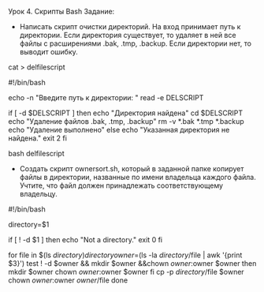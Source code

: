 Урок 4. Скрипты Bash
Задание:
- Написать скрипт очистки директорий. На вход принимает путь к директории. Если директория существует, то удаляет в ней все файлы с расширениями .bak, .tmp, .backup. Если директории нет, то выводит ошибку.

cat > delfilescript

#!/bin/bash

echo -n "Введите путь к директории: "
read -e DELSCRIPT

if [ -d $DELSCRIPT ]
 then
  echo "Директория найдена"
  cd $DELSCRIPT
  echo "Удаление файлов .bak, .tmp, .backup"
  rm -v *.bak *.tmp *.backup
  echo "Удаление выполнено"
 else
  echo "Указанная директория не найдена."
  exit 2
fi

bash delfilescript


- Создать скрипт ownersort.sh, который в заданной папке копирует файлы в директории, названные по имени владельца каждого файла. Учтите, что файл должен принадлежать соответствующему владельцу.

#!/bin/bash

directory=$1

if [ ! -d $1 ]
then
echo "Not a directory."
exit 0
fi

for file in $(ls $directory)
directoryowner=$(ls -la $directory/$file | awk '{print $3}')
test ! -d $owner && mkdir $owner &&chown $owner:$owner $owner
then
mkdir $owner
chown $owner:$owner $owner
fi
cp -p $directory/$file $owner
chown $owner:$owner $owner/$file 
done 